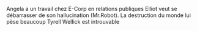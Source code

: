 Angela a un travail chez E-Corp en relations publiques
Elliot veut se débarrasser de son hallucination (Mr.Robot). La destruction du monde lui pèse beaucoup
Tyrell Wellick est introuvable

